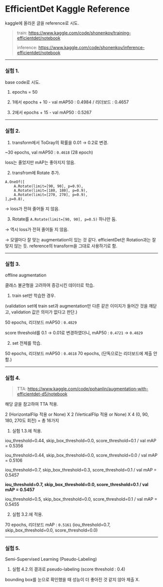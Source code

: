 # EfficientDet Kaggle Reference 

kaggle에 올라온 글을 reference로 시도.

> train: https://www.kaggle.com/code/shonenkov/training-efficientdet/notebook
>
> inference: https://www.kaggle.com/code/shonenkov/inference-efficientdet/notebook

---

### 실험 1.

base code로 시도.

1. epochs = 50

2. 1에서 epochs + 10 - val mAP50 : 0.4984 / 리더보드 : 0.4657

3. 2에서 epochs + 15 - val mAP50 : 0.5267 

---

### 실험 2.

1. transform에서 ToGray의 확률을 0.01 → 0.2로 변경.

~30 epochs, val mAP50 : `0.4618` (28 epoch)

loss는 줄었지만 mAP는 좋아지지 않음.


2. transfrom에 Rotate 추가.

```
A.OneOf([
    A.Rotate(limit=[90, 90], p=0.9),
    A.Rotate(limit=[180, 180], p=0.9),
    A.Rotate(limit=[270, 270], p=0.9),
],p=0.8),
```

→ loss가 전혀 줄어들 지 않음.


3. Rotate를 `A.Rotate(limit=[90, 90], p=0.5)` 하나만 둠.

→ 역시 loss가 전혀 줄어들 지 않음.

→ 모델마다 잘 맞는 augmentation이 있는 것 같다.
efficientDet은 Rotation과는 잘 맞지 않는 듯.
reference의 transform을 그대로 사용하기로 함.

---

### 실험 3.

offline augmentation

클래스 불균형을 고려하여 증강시킨 데이터로 학습.


1. train set만 학습한 경우.

(validation set에 train set과 augmentation만 다른 같은 이미지가 들어간 것을 깨닫고, validation 값은 의미가 없다고 판단.)

50 epochs, 리더보드 mAP50 : `0.4829`

score threshold를 0.1 → 0.01로 변경하였더니, mAP50 : `0.4721` → `0.4829`


2. set 전체를 학습.

50 epochs, 리더보드 mAP50 : `0.4618`
70 epochs, (단독으로는 리더보드에 제출 안 함.)

---

### 실험 4.
> TTA: https://www.kaggle.com/code/pohanlin/augmentation-with-efficientdet-d5/notebook

해당 글을 참고하여 TTA 적용.

2 (HorizontalFlip 적용 or None) X 2 (VerticalFlip 적용 or None) X 4 (0, 90, 180, 270도 회전)
= 총 16가지


1. 실험 1.3.에 적용.

iou_threshold=0.44, skip_box_threshold=0.0, score_threshold=0.1 / val mAP = 0.5356

iou_threshold=0.44, skip_box_threshold=0.0, score_threshold=0.0 / val mAP = 0.5106

iou_threshold=0.7, skip_box_threshold=0.3, score_threshold=0.1 / val mAP = 0.5457

**iou_threshold=0.7, skip_box_threshold=0.0, score_threshold=0.1 / val mAP = 0.5457**

iou_threshold=0.5, skip_box_threshold=0.0, score_threshold=0.1 / val mAP = 0.5455


2. 실험 3.2.에 적용.

70 epochs, 리더보드 mAP : `0.5161` (iou_threshold=0.7, skip_box_threshold=0.0, score_threshold=0.0)

---

### 실험 5.

Semi-Supervised Learning (Pseudo-Labeling)


1. 실험 4.2.의 결과로 pseudo-labeling (score threshold : 0.4)

bounding box를 눈으로 확인했을 때 성능이 더 좋아진 것 같지 않아 제출 X.
